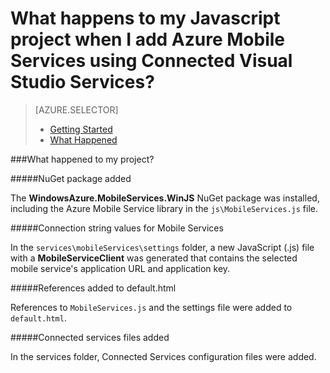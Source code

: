 <properties 
	pageTitle="What happens when you add Mobile Services to a Javascript app by using Visual Studio Connected Services" 
	description="Describes what happened to your Azure Mobile Services project in Visual Studio" 
	services="mobile-services" 
	documentationCenter="" 
	authors="TomArcher" 
	manager="douge" 
	editor=""/>

<tags 
	ms.service="mobile-services" 
	ms.workload="mobile" 
	ms.tgt_pltfrm="NA" 
	ms.devlang="JavaScript" 
	ms.topic="article" 
	ms.date="09/23/2015" 
	ms.author="tarcher"/>

# What happens to my Javascript project when I add Azure Mobile Services using Connected Visual Studio Services?

> [AZURE.SELECTOR]
> - [Getting Started](vs-mobile-services-javascript-getting-started.md)
> - [What Happened](vs-mobile-services-javascript-what-happened.md)

###What happened to my project?

#####NuGet package added

The **WindowsAzure.MobileServices.WinJS** NuGet package was installed, including the Azure Mobile Service library in the `js\MobileServices.js` file.
  
#####Connection string values for Mobile Services 

In the `services\mobileServices\settings` folder, a new JavaScript (.js) file with a **MobileServiceClient** was generated that contains the selected mobile service's application URL and application key.  


#####References added to default.html

References to `MobileServices.js` and the settings file were added to `default.html`.  


#####Connected services files added

In the services folder, Connected Services configuration files were added.



 
